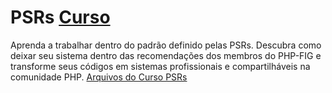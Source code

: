 # PSRs [Curso](https://www.schoolofnet.com/curso-psrs/ "Link para o Curso")
Aprenda a trabalhar dentro do padrão definido pelas PSRs. Descubra como deixar seu sistema dentro das recomendações dos membros do PHP-FIG e transforme seus códigos em sistemas profissionais e compartilháveis na comunidade PHP.
[Arquivos do Curso PSRs](https://github.com/denners777/cursos/tree/master/school_of_net/psrs "Arquivos do Curso")